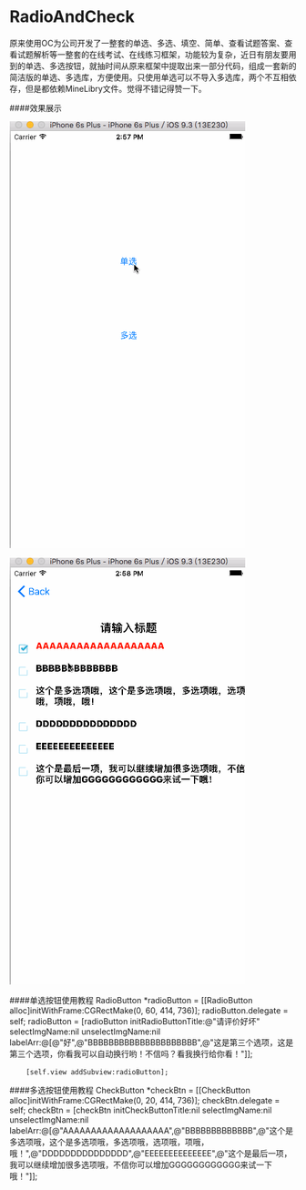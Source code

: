 # RadioAndCheck
  原来使用OC为公司开发了一整套的单选、多选、填空、简单、查看试题答案、查看试题解析等一整套的在线考试、在线练习框架，功能较为复杂，近日有朋友要用到的单选、多选按钮，就抽时间从原来框架中提取出来一部分代码，组成一套新的简洁版的单选、多选库，方便使用。只使用单选可以不导入多选库，两个不互相依存，但是都依赖MineLibry文件。觉得不错记得赞一下。

####效果展示

![image](https://github.com/SZLCode/RadioAndCheck/raw/master/radio.gif)


![image](https://github.com/SZLCode/RadioAndCheck/raw/master/check.gif)


####单选按钮使用教程
        RadioButton *radioButton = [[RadioButton alloc]initWithFrame:CGRectMake(0, 60, 414, 736)];
        radioButton.delegate = self;
        radioButton = [radioButton initRadioButtonTitle:@"请评价好坏" selectImgName:nil unselectImgName:nil labelArr:@[@"好",@"BBBBBBBBBBBBBBBBBBBBB",@"这是第三个选项，这是第三个选项，你看我可以自动换行哟！不信吗？看我换行给你看！"]];
    
        [self.view addSubview:radioButton];
        
        
####多选按钮使用教程
    CheckButton *checkBtn = [[CheckButton alloc]initWithFrame:CGRectMake(0, 20, 414, 736)];
    checkBtn.delegate = self;
    checkBtn = [checkBtn initCheckButtonTitle:nil selectImgName:nil unselectImgName:nil labelArr:@[@"AAAAAAAAAAAAAAAAAAA",@"BBBBBBBBBBBBB",@"这个是多选项哦，这个是多选项哦，多选项哦，选项哦，项哦，哦！",@"DDDDDDDDDDDDDDD",@"EEEEEEEEEEEEEE",@"这个是最后一项，我可以继续增加很多选项哦，不信你可以增加GGGGGGGGGGGG来试一下哦！"]];

